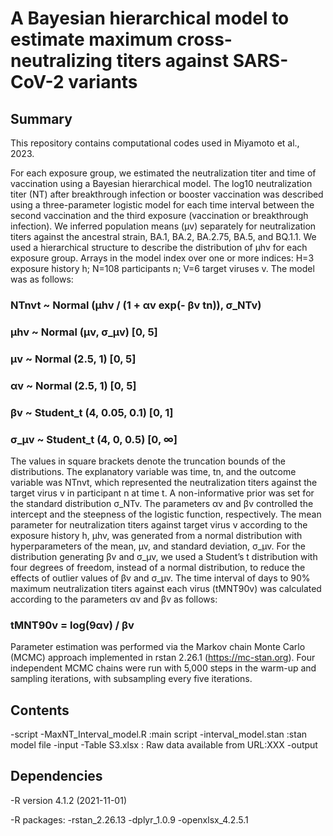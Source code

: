 # A Bayesian hierarchical model to estimate maximum cross-neutralizing titers against SARS-CoV-2 variants

## Summary
This repository contains computational codes used in Miyamoto et al., 2023.

For each exposure group, we estimated the neutralization titer and time of vaccination using a Bayesian hierarchical model. The log10 neutralization titer (NT) after breakthrough infection or booster vaccination was described using a three-parameter logistic model for each time interval between the second vaccination and the third exposure (vaccination or breakthrough infection). We inferred population means (μv) separately for neutralization titers against the ancestral strain, BA.1, BA.2, BA.2.75, BA.5, and BQ.1.1. We used a hierarchical structure to describe the distribution of µhv for each exposure group. Arrays in the model index over one or more indices: H=3 exposure history h; N=108 participants n; V=6 target viruses v. The model was as follows:

### NTnvt ~ Normal (µhv / (1 + αv exp(- βv tn)), σ_NTv)
### µhv ~ Normal (µv, σ_µv) [0, 5]
### µv ~ Normal (2.5, 1) [0, 5]
### αv ~ Normal (2.5, 1) [0, 5]
### βv ~ Student_t (4, 0.05, 0.1) [0, 1]
### σ_µv ~ Student_t (4, 0, 0.5) [0, ∞]

The values in square brackets denote the truncation bounds of the distributions. The explanatory variable was time, tn, and the outcome variable was NTnvt, which represented the neutralization titers against the target virus v in participant n at time t. A non-informative prior was set for the standard distribution σ_NTv. The parameters αv and βv controlled the intercept and the steepness of the logistic function, respectively. The mean parameter for neutralization titers against target virus v according to the exposure history h, µhv, was generated from a normal distribution with hyperparameters of the mean, µv, and standard deviation, σ_µv. For the distribution generating βv and σ_µv, we used a Student’s t distribution with four degrees of freedom, instead of a normal distribution, to reduce the effects of outlier values of βv and σ_µv.
The time interval of days to 90% maximum neutralization titers against each virus (tMNT90v) was calculated according to the parameters αv and βv as follows:

### tMNT90v = log(9αv) / βv

Parameter estimation was performed via the Markov chain Monte Carlo (MCMC) approach implemented in rstan 2.26.1 (https://mc-stan.org). Four independent MCMC chains were run with 5,000 steps in the warm-up and sampling iterations, with subsampling every five iterations.

## Contents
-script -MaxNT_Interval_model.R :main script  -interval_model.stan :stan model file
-input  -Table S3.xlsx : Raw data available from URL:XXX
-output

## Dependencies
-R version 4.1.2 (2021-11-01)

-R packages:  -rstan_2.26.13  -dplyr_1.0.9  -openxlsx_4.2.5.1
